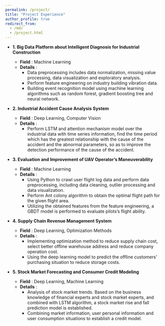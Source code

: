```yaml
---
permalink: /project/
title: "Project Experience"
author_profile: true
redirect_from: 
  - /md/
  - /project.html
---
```


* **1. Big Data Platform about Intelligent Diagnosis for Industrial Construction**  
  * **Field** : Machine Learning
  * **Details** : 
    * Data preprocessing includes data normalization, missing value processing, data visualization and exploratory analysis.
    * Perform feature engineering on industry building vibration data. 
    * Building event recognition model using machine learning algorithms such as random forest, gradient boosting tree and neural network.

* **2. Industrial Accident Cause Analysis System**  
  * **Field** : Deep Learning, Computer Vision
  * **Details** : 
    * Perform LSTM and attention mechanism model over the industrial data with time series information, find the time period which has the greatest relationship with the cause of the accident and the abnormal parameters, so as to improve the detection performance of the cause of the accident.

* **3. Evaluation and Improvement of UAV Operator’s Maneuverability**  
  * **Field** : Machine Learning
  * **Details** : 
    * Using Python to crawl user flight log data and perform data preprocessing, including data cleaning, outlier processing and data visualization. 
    * Perform Ant colony algorithm to obtain the optimal flight path for the given flight area. 
    * Utilizing the obtained features  from the feature engineering, a GBDT model is performed to evaluate pilots’s flight ability.

* **4. Supply Chain Revenue Management System**  
  * **Field** : Deep Learning, Optimization Methods
  * **Details** : 
    * Implementing optimization method to reduce supply chain cost, select better offline warehouse address and reduce company operation cost. 
    * Using the deep learning model to predict the offline customers’ purchasing situation to reduce storage costs.

* **5. Stock Market Forecasting and Consumer Credit Modeling**  
  * **Field** : Deep Learning, Machine Learning
  * **Details** : 
    * Analysis of stock market trends. Based on the business knowledge of financial experts and stock market experts, and combined with LSTM algorithm, a stock market rise and fall prediction model is established. 
    * Combining market information, user personal information and user consumption situations to establish a credit model.
